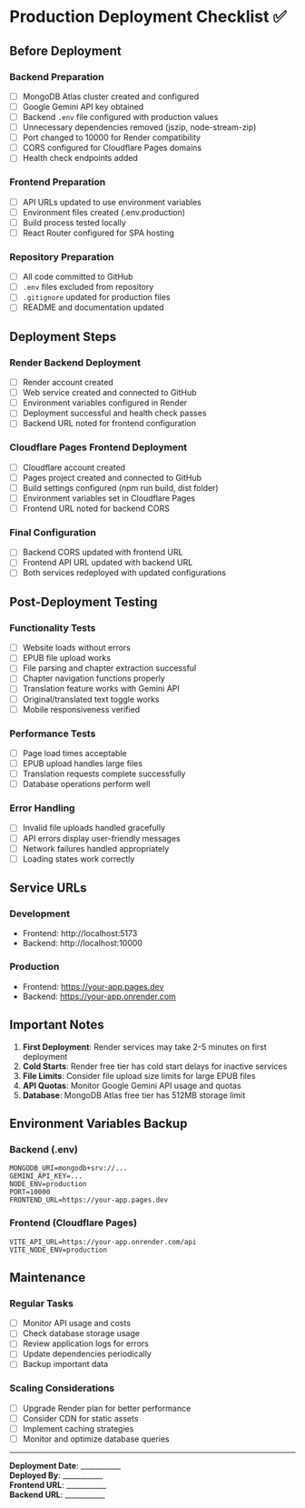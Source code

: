 # Production Deployment Checklist ✅

## Before Deployment

### Backend Preparation
- [ ] MongoDB Atlas cluster created and configured
- [ ] Google Gemini API key obtained
- [ ] Backend `.env` file configured with production values
- [ ] Unnecessary dependencies removed (jszip, node-stream-zip)
- [ ] Port changed to 10000 for Render compatibility
- [ ] CORS configured for Cloudflare Pages domains
- [ ] Health check endpoints added

### Frontend Preparation
- [ ] API URLs updated to use environment variables
- [ ] Environment files created (.env.production)
- [ ] Build process tested locally
- [ ] React Router configured for SPA hosting

### Repository Preparation
- [ ] All code committed to GitHub
- [ ] `.env` files excluded from repository
- [ ] `.gitignore` updated for production files
- [ ] README and documentation updated

## Deployment Steps

### Render Backend Deployment
- [ ] Render account created
- [ ] Web service created and connected to GitHub
- [ ] Environment variables configured in Render
- [ ] Deployment successful and health check passes
- [ ] Backend URL noted for frontend configuration

### Cloudflare Pages Frontend Deployment
- [ ] Cloudflare account created
- [ ] Pages project created and connected to GitHub
- [ ] Build settings configured (npm run build, dist folder)
- [ ] Environment variables set in Cloudflare Pages
- [ ] Frontend URL noted for backend CORS

### Final Configuration
- [ ] Backend CORS updated with frontend URL
- [ ] Frontend API URL updated with backend URL
- [ ] Both services redeployed with updated configurations

## Post-Deployment Testing

### Functionality Tests
- [ ] Website loads without errors
- [ ] EPUB file upload works
- [ ] File parsing and chapter extraction successful
- [ ] Chapter navigation functions properly
- [ ] Translation feature works with Gemini API
- [ ] Original/translated text toggle works
- [ ] Mobile responsiveness verified

### Performance Tests
- [ ] Page load times acceptable
- [ ] EPUB upload handles large files
- [ ] Translation requests complete successfully
- [ ] Database operations perform well

### Error Handling
- [ ] Invalid file uploads handled gracefully
- [ ] API errors display user-friendly messages
- [ ] Network failures handled appropriately
- [ ] Loading states work correctly

## Service URLs

### Development
- Frontend: http://localhost:5173
- Backend: http://localhost:10000

### Production
- Frontend: https://your-app.pages.dev
- Backend: https://your-app.onrender.com

## Important Notes

1. **First Deployment**: Render services may take 2-5 minutes on first deployment
2. **Cold Starts**: Render free tier has cold start delays for inactive services
3. **File Limits**: Consider file upload size limits for large EPUB files
4. **API Quotas**: Monitor Google Gemini API usage and quotas
5. **Database**: MongoDB Atlas free tier has 512MB storage limit

## Environment Variables Backup

### Backend (.env)
```
MONGODB_URI=mongodb+srv://...
GEMINI_API_KEY=...
NODE_ENV=production
PORT=10000
FRONTEND_URL=https://your-app.pages.dev
```

### Frontend (Cloudflare Pages)
```
VITE_API_URL=https://your-app.onrender.com/api
VITE_NODE_ENV=production
```

## Maintenance

### Regular Tasks
- [ ] Monitor API usage and costs
- [ ] Check database storage usage
- [ ] Review application logs for errors
- [ ] Update dependencies periodically
- [ ] Backup important data

### Scaling Considerations
- [ ] Upgrade Render plan for better performance
- [ ] Consider CDN for static assets
- [ ] Implement caching strategies
- [ ] Monitor and optimize database queries

---

**Deployment Date**: ___________  
**Deployed By**: ___________  
**Frontend URL**: ___________  
**Backend URL**: ___________
